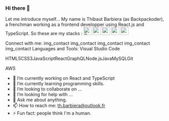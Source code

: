 ### Hi there 👋

<!--
**backpackoder/backpackoder** is a ✨ _special_ ✨ repository because its `README.md` (this file) appears on your GitHub profile.
-->

Let me introduce myself...
My name is Thibaut Barbiera (as Backpackoder), a frenchman working as a frontend developper using React.js and TypeScript.
So these are my stacks :
<img src="https://cdn.jsdelivr.net/gh/devicons/devicon/icons/react/react-original.svg" alt="React logo" width="25px" />
<img src="https://cdn.jsdelivr.net/gh/devicons/devicon/icons/typescript/typescript-plain.svg" width="25px" />
<img src="https://cdn.jsdelivr.net/gh/devicons/devicon/icons/javascript/javascript-plain.svg" width="25px" />
<img src="https://cdn.jsdelivr.net/gh/devicons/devicon/icons/html5/html5-original.svg" width="25px" />
<img src="https://cdn.jsdelivr.net/gh/devicons/devicon/icons/css3/css3-original.svg" width="25px" />
                                                                                            
Connect with me:
img_contact    img_contact    img_contact    img_contact    img_contact
Languages and Tools:
Visual Studio Code

HTML5CSS3JavaScriptReactGraphQLNode.jsJavaMySQLGit

AWS
                                                                                            
- 🔭 I’m currently working on React and TypeScript
- 🌱 I’m currently learning programming skills.
- 👯 I’m looking to collaborate on ...
- 🤔 I’m looking for help with ...
- 💬 Ask me about anything.
- 📫 How to reach me: th.barbiera@outlook.fr
- ⚡ Fun fact: people think I'm a human.
